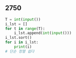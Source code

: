 ## 2750

```python
T = int(input())
i_lst = []
for t in range(T):
    i_lst.append(int(input()))
i_lst.sort()
for i in i_lst:
    print(i)
# 단순 정렬 쉽다
```

